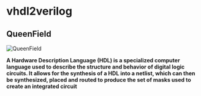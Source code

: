 # vhdl2verilog
## QueenField

![QueenField](../master/icon.jpg)

**A Hardware Description Language (HDL) is a specialized computer language used to describe the structure and behavior of digital logic circuits. It allows for the synthesis of a HDL into a netlist, which can then be synthesized, placed and routed to produce the set of masks used to create an integrated circuit**
